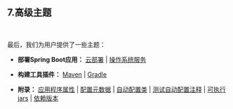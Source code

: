 <h2>7.高级主题</h2><br>

最后，我们为用户提供了一些主题：

* <b>部署Spring Boot应用：</b> [云部署](https://docs.spring.io/spring-boot/docs/current/reference/html/deployment.html#cloud-deployment) | [操作系统服务](https://docs.spring.io/spring-boot/docs/current/reference/html/deployment.html#deployment-service)

* <b>构建工具插件：</b> [Maven](https://docs.spring.io/spring-boot/docs/current/reference/html/build-tool-plugins.html#build-tool-plugins-maven-plugin) | [Gradle](https://docs.spring.io/spring-boot/docs/current/reference/html/build-tool-plugins.html#build-tool-plugins-gradle-plugin)

* <b>附录：</b> [应用程序属性](https://docs.spring.io/spring-boot/docs/current/reference/html/appendix-application-properties.html#common-application-properties) | [配置元数据](https://docs.spring.io/spring-boot/docs/current/reference/html/appendix-configuration-metadata.html#configuration-metadata) | [自动配置类](https://docs.spring.io/spring-boot/docs/current/reference/html/appendix-auto-configuration-classes.html#auto-configuration-classes) | [测试自动配置注释](https://docs.spring.io/spring-boot/docs/current/reference/html/appendix-test-auto-configuration.html#test-auto-configuration) | [可执行jars](https://docs.spring.io/spring-boot/docs/current/reference/html/appendix-test-auto-configuration.html#test-auto-configuration) | [依赖版本](https://docs.spring.io/spring-boot/docs/current/reference/html/appendix-test-auto-configuration.html#test-auto-configuration)